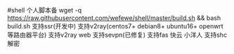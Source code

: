 #shell
个人脚本备
wget -q https://raw.githubusercontent.com/wefewe/shell/master/build.sh && bash build.sh
支持ssr(开发中)
支持v2ray(centos7+ debian8+ ubuntu16+ openwrt等路由器平台)
支持v2ray web
支持sevpn(已修复)
支持fas 快云 小洋人
支持shc解密
